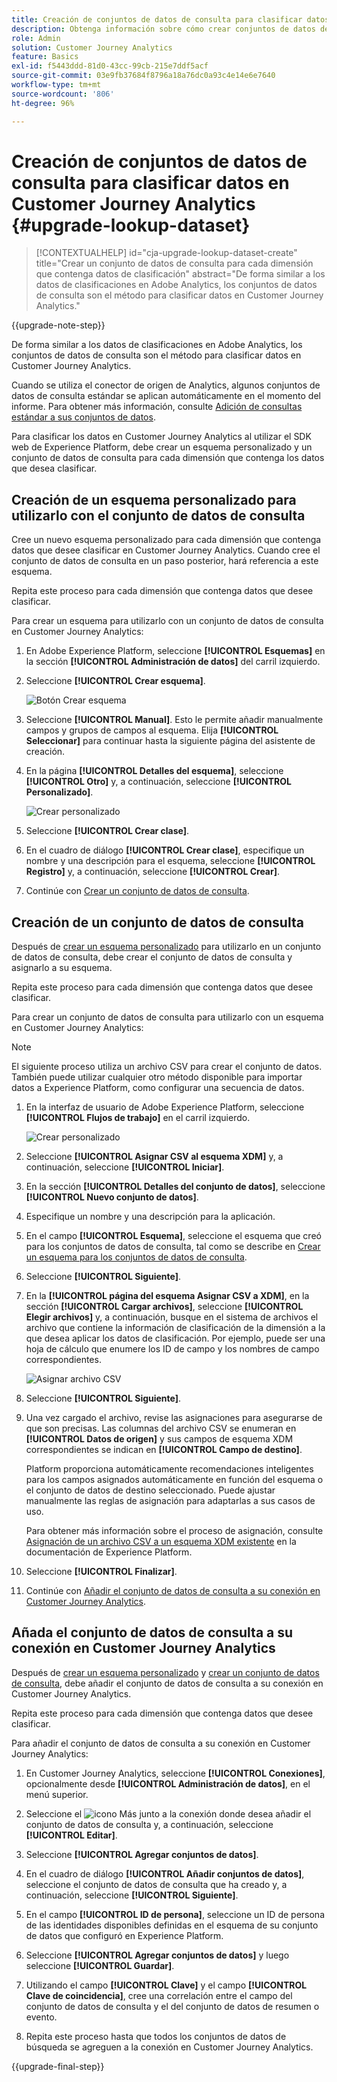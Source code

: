 ```yaml
---
title: Creación de conjuntos de datos de consulta para clasificar datos en Customer Journey Analytics
description: Obtenga información sobre cómo crear conjuntos de datos de consulta para clasificar datos en Customer Journey Analytics
role: Admin
solution: Customer Journey Analytics
feature: Basics
exl-id: f5443ddd-81d0-43cc-99cb-215e7ddf5acf
source-git-commit: 03e9fb37684f8796a18a76dc0a93c4e14e6e7640
workflow-type: tm+mt
source-wordcount: '806'
ht-degree: 96%

---
```


# Creación de conjuntos de datos de consulta para clasificar datos en Customer Journey Analytics {#upgrade-lookup-dataset}

<!-- markdownlint-disable MD034 -->

>[!CONTEXTUALHELP]
>id="cja-upgrade-lookup-dataset-create"
>title="Crear un conjunto de datos de consulta para cada dimensión que contenga datos de clasificación"
>abstract="De forma similar a los datos de clasificaciones en Adobe Analytics, los conjuntos de datos de consulta son el método para clasificar datos en Customer Journey Analytics."

<!-- markdownlint-enable MD034 -->

{{upgrade-note-step}}

De forma similar a los datos de clasificaciones en Adobe Analytics, los conjuntos de datos de consulta son el método para clasificar datos en Customer Journey Analytics.

Cuando se utiliza el conector de origen de Analytics, algunos conjuntos de datos de consulta estándar se aplican automáticamente en el momento del informe. Para obtener más información, consulte [Adición de consultas estándar a sus conjuntos de datos](/help/connections/standard-lookups.md).

Para clasificar los datos en Customer Journey Analytics al utilizar el SDK web de Experience Platform, debe crear un esquema personalizado y un conjunto de datos de consulta para cada dimensión que contenga los datos que desea clasificar.

## Creación de un esquema personalizado para utilizarlo con el conjunto de datos de consulta

Cree un nuevo esquema personalizado para cada dimensión que contenga datos que desee clasificar en Customer Journey Analytics. Cuando cree el conjunto de datos de consulta en un paso posterior, hará referencia a este esquema.

Repita este proceso para cada dimensión que contenga datos que desee clasificar.

Para crear un esquema para utilizarlo con un conjunto de datos de consulta en Customer Journey Analytics:

1. En Adobe Experience Platform, seleccione **[!UICONTROL Esquemas]** en la sección **[!UICONTROL Administración de datos]** del carril izquierdo.

1. Seleccione **[!UICONTROL Crear esquema]**. 

   ![Botón Crear esquema](assets/schema-create.png)

1. Seleccione **[!UICONTROL Manual]**. Esto le permite añadir manualmente campos y grupos de campos al esquema. Elija **[!UICONTROL Seleccionar]** para continuar hasta la siguiente página del asistente de creación.

1. En la página **[!UICONTROL Detalles del esquema]**, seleccione **[!UICONTROL Otro]** y, a continuación, seleccione **[!UICONTROL Personalizado]**.

   ![Crear personalizado](assets/schema-custom.png)

1. Seleccione **[!UICONTROL Crear clase]**.

   <!-- add screenshot -->

1. En el cuadro de diálogo **[!UICONTROL Crear clase]**, especifique un nombre y una descripción para el esquema, seleccione **[!UICONTROL Registro]** y, a continuación, seleccione **[!UICONTROL Crear]**.

1. Continúe con [Crear un conjunto de datos de consulta](#create-a-lookup-dataset).

## Creación de un conjunto de datos de consulta

Después de [crear un esquema personalizado](#create-a-custom-schema-to-use-with-the-lookup-dataset) para utilizarlo en un conjunto de datos de consulta, debe crear el conjunto de datos de consulta y asignarlo a su esquema.

Repita este proceso para cada dimensión que contenga datos que desee clasificar.

Para crear un conjunto de datos de consulta para utilizarlo con un esquema en Customer Journey Analytics:

>[!NOTE]
>
>El siguiente proceso utiliza un archivo CSV para crear el conjunto de datos. También puede utilizar cualquier otro método disponible para importar datos a Experience Platform, como configurar una secuencia de datos.

1. En la interfaz de usuario de Adobe Experience Platform, seleccione **[!UICONTROL Flujos de trabajo]** en el carril izquierdo.

   ![Crear personalizado](assets/lookup-dataset-workflows.png)

1. Seleccione **[!UICONTROL Asignar CSV al esquema XDM]** y, a continuación, seleccione **[!UICONTROL Iniciar]**.

1. En la sección **[!UICONTROL Detalles del conjunto de datos]**, seleccione **[!UICONTROL Nuevo conjunto de datos]**.

1. Especifique un nombre y una descripción para la aplicación. 

1. En el campo **[!UICONTROL Esquema]**, seleccione el esquema que creó para los conjuntos de datos de consulta, tal como se describe en [Crear un esquema para los conjuntos de datos de consulta](#create-a-schema-for-lookup-datasets).

1. Seleccione **[!UICONTROL Siguiente]**.

1. En la **[!UICONTROL página del esquema Asignar CSV a XDM]**, en la sección **[!UICONTROL Cargar archivos]**, seleccione **[!UICONTROL Elegir archivos]** y, a continuación, busque en el sistema de archivos el archivo que contiene la información de clasificación de la dimensión a la que desea aplicar los datos de clasificación. Por ejemplo, puede ser una hoja de cálculo que enumere los ID de campo y los nombres de campo correspondientes. <!-- correct? How can I better explain what this file is?-->

   ![Asignar archivo CSV](assets/lookup-map-csv.png)

1. Seleccione **[!UICONTROL Siguiente]**.

1. Una vez cargado el archivo, revise las asignaciones para asegurarse de que son precisas. Las columnas del archivo CSV se enumeran en **[!UICONTROL Datos de origen]** y sus campos de esquema XDM correspondientes se indican en **[!UICONTROL Campo de destino]**.

   Platform proporciona automáticamente recomendaciones inteligentes para los campos asignados automáticamente en función del esquema o el conjunto de datos de destino seleccionado. Puede ajustar manualmente las reglas de asignación para adaptarlas a sus casos de uso.

   Para obtener más información sobre el proceso de asignación, consulte [Asignación de un archivo CSV a un esquema XDM existente](https://experienceleague.adobe.com/es/docs/experience-platform/ingestion/tutorials/map-csv/existing-schema) en la documentación de Experience Platform.

1. Seleccione **[!UICONTROL Finalizar]**.

1. Continúe con [Añadir el conjunto de datos de consulta a su conexión en Customer Journey Analytics](#add-the-lookup-dataset-to-your-connection-in-customer-journey-analytics).

## Añada el conjunto de datos de consulta a su conexión en Customer Journey Analytics

Después de [crear un esquema personalizado](#create-a-custom-schema-to-use-with-the-lookup-dataset) y [crear un conjunto de datos de consulta](#create-a-lookup-dataset), debe añadir el conjunto de datos de consulta a su conexión en Customer Journey Analytics.

Repita este proceso para cada dimensión que contenga datos que desee clasificar.

Para añadir el conjunto de datos de consulta a su conexión en Customer Journey Analytics:

1. En Customer Journey Analytics, seleccione **[!UICONTROL Conexiones]**, opcionalmente desde **[!UICONTROL Administración de datos]**, en el menú superior.

1. Seleccione el ![icono Más](assets/More.svg) junto a la conexión donde desea añadir el conjunto de datos de consulta y, a continuación, seleccione **[!UICONTROL Editar]**.

   <!-- add screenshot -->

1. Seleccione **[!UICONTROL Agregar conjuntos de datos]**.

1. En el cuadro de diálogo **[!UICONTROL Añadir conjuntos de datos]**, seleccione el conjunto de datos de consulta que ha creado y, a continuación, seleccione **[!UICONTROL Siguiente]**.

1. En el campo **[!UICONTROL ID de persona]**, seleccione un ID de persona de las identidades disponibles definidas en el esquema de su conjunto de datos que configuró en Experience Platform. <!-- fill out other fields? -->

1. Seleccione **[!UICONTROL Agregar conjuntos de datos]** y luego seleccione **[!UICONTROL Guardar]**.

   <!-- is there a step right in between here where you select the dataset -->

1. Utilizando el campo **[!UICONTROL Clave]** y el campo **[!UICONTROL Clave de coincidencia]**, cree una correlación entre el campo del conjunto de datos de consulta y el del conjunto de datos de resumen o evento.

1. Repita este proceso hasta que todos los conjuntos de datos de búsqueda se agreguen a la conexión en Customer Journey Analytics.

{{upgrade-final-step}}

